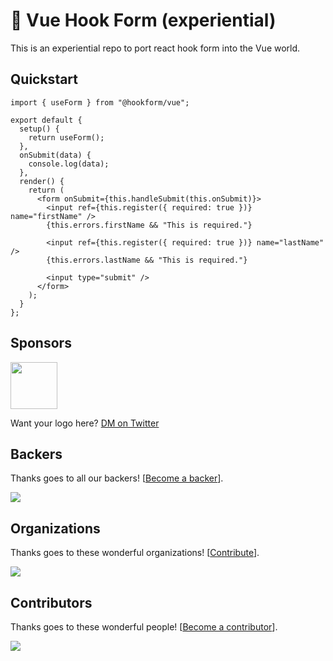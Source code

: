 # 🧪 Vue Hook Form (experiential)

This is an experiential repo to port react hook form into the Vue world.

## Quickstart

```tsx
import { useForm } from "@hookform/vue";

export default {
  setup() {
    return useForm();
  },
  onSubmit(data) {
    console.log(data);
  },
  render() {
    return (
      <form onSubmit={this.handleSubmit(this.onSubmit)}>
        <input ref={this.register({ required: true })} name="firstName" />
        {this.errors.firstName && "This is required."}

        <input ref={this.register({ required: true })} name="lastName" />
        {this.errors.lastName && "This is required."}

        <input type="submit" />
      </form>
    );
  }
};
```

## Sponsors

<a href="https://underbelly.is/" target="_blank">
<img src="https://images.opencollective.com/underbelly/989a4a6/logo/256.png" width="75" height="75" />
</a>

<br />

Want your logo here? [DM on Twitter](https://twitter.com/HookForm)

## Backers

Thanks goes to all our backers! [[Become a backer](https://opencollective.com/react-hook-form#backer)].

<a href="https://opencollective.com/react-hook-form#backers">
    <img src="https://opencollective.com/react-hook-form/backers.svg?width=950" />
</a>

## Organizations

Thanks goes to these wonderful organizations! [[Contribute](https://opencollective.com/react-hook-form/contribute)].

<a href="https://github.com/react-hook-form/react-hook-form/graphs/contributors">
    <img src="https://opencollective.com/react-hook-form/organizations.svg?width=950" />
</a>

## Contributors

Thanks goes to these wonderful people! [[Become a contributor](CONTRIBUTING.md)].

<a href="https://github.com/react-hook-form/react-hook-form/graphs/contributors">
    <img src="https://opencollective.com/react-hook-form/contributors.svg?width=950" />
</a>

